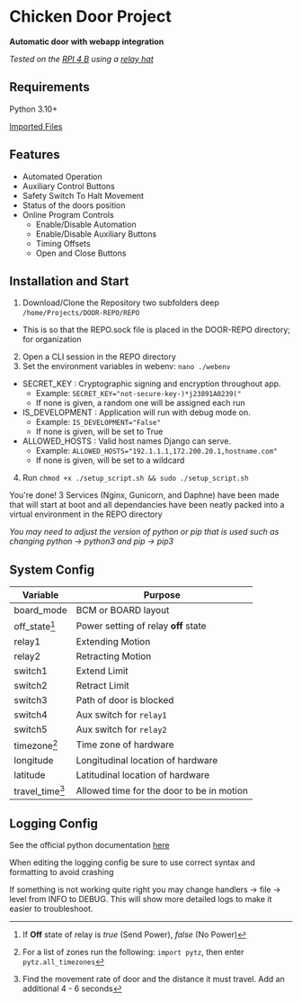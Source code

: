# Chicken Door Project
**Automatic door with webapp integration**

_Tested on the [RPI 4 B](https://www.raspberrypi.com/products/raspberry-pi-4-model-b/) using a [relay hat](https://thepihut.com/products/raspberry-pi-relay-board)_

## Requirements
Python 3.10+

[Imported Files](requirements.txt)

## Features
- Automated Operation
- Auxiliary Control Buttons
- Safety Switch To Halt Movement
- Status of the doors position
- Online Program Controls
  - Enable/Disable Automation
  - Enable/Disable Auxiliary Buttons
  - Timing Offsets
  - Open and Close Buttons

## Installation and Start
1. Download/Clone the Repository two subfolders deep `/home/Projects/DOOR-REPO/REPO`
  * This is so that the REPO.sock file is placed in the DOOR-REPO directory; for organization
2. Open a CLI session in the REPO directory
3. Set the environment variables in webenv: `nano ./webenv`
  * SECRET_KEY : Cryptographic signing and encryption throughout app.
    * Example: `SECRET_KEY="not-secure-key-)*j23891A0239("`
    * If none is given, a random one will be assigned each run
  * IS_DEVELOPMENT : Application will run with debug mode on.
    * Example: `IS_DEVELOPMENT="False"`
    * If none is given, will be set to True
  * ALLOWED_HOSTS : Valid host names Django can serve.
    * Example: `ALLOWED_HOSTS="192.1.1.1,172.200.20.1,hostname.com"`
    * If none is given, will be set to a wildcard
4. Run `chmod +x ./setup_script.sh && sudo ./setup_script.sh`

You're done!
3 Services (Nginx, Gunicorn, and Daphne) have been made that will start at boot and all dependancies have been neatly packed into a virtual environment in the REPO directory

_You may need to adjust the version of python or pip that is used such as changing python -> python3 and pip -> pip3_

## System Config

| Variable        | Purpose                                   |
|-----------------|-------------------------------------------|
| board_mode      | BCM or BOARD layout                       |
| off_state[^1]   | Power setting of relay **off** state      |
| relay1          | Extending Motion                          |
| relay2          | Retracting Motion                         |
| switch1         | Extend Limit                              |
| switch2         | Retract Limit                             |
| switch3         | Path of door is blocked                   |
| switch4         | Aux switch for `relay1`                   |
| switch5         | Aux switch for `relay2`                   |
| timezone[^2]    | Time zone of hardware                     |
| longitude       | Longitudinal location of hardware         |
| latitude        | Latitudinal location of hardware          |
| travel_time[^3] | Allowed time for the door to be in motion |

## Logging Config
See the official python documentation [here](https://docs.python.org/3/library/logging.config.html)

When editing the logging config be sure to use correct syntax and formatting to avoid crashing

If something is not working quite right you may change handlers -> file -> level from INFO to DEBUG. This will show more detailed logs to make it easier to troubleshoot.

[^1]: If **Off** state of relay is _true_ (Send Power), _false_ (No Power)
[^2]: For a list of zones run the following: `import pytz`, then enter `pytz.all_timezones`
[^3]: Find the movement rate of door and the distance it must travel. Add an additional 4 - 6 seconds
[^4]: Port forward this value on your router to expose it to the WAN
